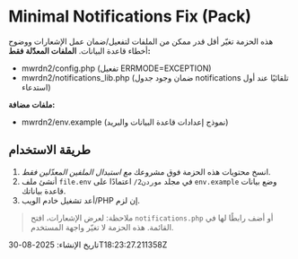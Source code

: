 # Minimal Notifications Fix (Pack)

هذه الحزمة تغيّر أقل قدر ممكن من الملفات لتفعيل/ضمان عمل الإشعارات ووضوح أخطاء قاعدة البيانات.
**الملفات المعدّلة فقط:**
- mwrdn2/config.php (تفعيل ERRMODE=EXCEPTION)
- mwrdn2/notifications_lib.php (ضمان وجود جدول notifications تلقائيًا عند أول استدعاء)

**ملفات مضافة:**
- mwrdn2/env.example (نموذج إعدادات قاعدة البيانات والبريد)

## طريقة الاستخدام
1) انسخ محتويات هذه الحزمة فوق مشروعك *مع استبدال الملفين المعدّلين فقط*.
2) أنشئ ملف `file.env` في مجلد `موردن2/` اعتمادًا على `env.example` وضع بيانات قاعدة بياناتك.
3) أعد تشغيل خادم الويب/PHP إن لزم.

> ملاحظة: لعرض الإشعارات، افتح `notifications.php` أو أضف رابطًا لها في القائمة. هذه الحزمة لا تغيّر واجهة المستخدم.

تاريخ الإنشاء: 2025-08-30T18:23:27.211358Z
